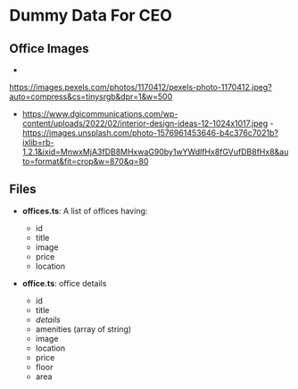 # Dummy Data For CEO

## Office Images

- 
https://images.pexels.com/photos/1170412/pexels-photo-1170412.jpeg?auto=compress&cs=tinysrgb&dpr=1&w=500
- https://www.dgicommunications.com/wp-content/uploads/2022/02/interior-design-ideas-12-1024x1017.jpeg
-https://images.unsplash.com/photo-1576961453646-b4c376c7021b?ixlib=rb-1.2.1&ixid=MnwxMjA3fDB8MHxwaG90by1wYWdlfHx8fGVufDB8fHx8&auto=format&fit=crop&w=870&q=80



## Files
- **offices.ts**: A list of offices having:
  - id
  - title
  - image
  - price
  - location

- **office.ts**: office details
  - id
  - title
  - *details*
  - amenities (array of string)
  - image
  - location
  - price
  - floor
  - area
  